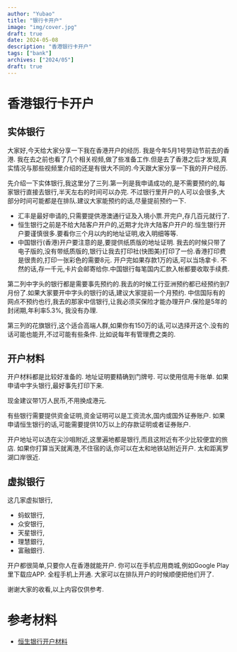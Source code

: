 ```yaml
---
author: "Yubao"
title: "银行卡开户"
image: "img/cover.jpg"
draft: true
date: 2024-05-08
description: "香港银行卡开户"
tags: ["bank"]
archives: ["2024/05"]
draft: true
---
```


# 香港银行卡开户

## 实体银行

大家好,今天给大家分享一下我在香港开户的经历. 我是今年5月1号劳动节前去的香港. 我在去之前也看了几个相关视频,做了些准备工作.但是去了香港之后才发现,真实情况与那些视频里介绍的还是有很大不同的.今天跟大家分享一下我的开户经历.


先介绍一下实体银行,我这里分了三列.第一列是我申请成功的,是不需要预约的,每家银行直接去银行,半天左右的时间可以办完. 不过银行里开户的人可以会很多,大部分时间可能都是在排队.建议大家能预约的话,尽量提前预约一下.

- 汇丰是最好申请的,只需要提供港澳通行证及入境小票.开完户,存几百元就行了.
- 恒生银行之前是不给大陆客户开户的,近期才允许大陆客户开户的.恒生银行开户要谨慎很多.要看你三个月以内的地址证明,收入明细等等.
- 中国银行(香港)开户要注意的是,要提供纸质版的地址证明. 我去的时候只带了电子版的,没有带纸质版的,银行让我去打印社(快图美)打印了一份.香港打印费是很贵的,打印一张彩色的需要8元. 开户完如果存款1万的话,可以当场拿卡. 不然的话,存一千元,卡片会邮寄给你.中国银行每笔国内汇款入帐都要收取手续费.

第二列中字头的银行都是需要事先预约的.我去的时候工行亚洲预约都已经预约到7月份了.如果大家要开中字头的银行的话,建议大家提前一个月预约.
中信国际有的网点不预约也行,我去的那家中信银行,让我必须买保险才能办理开户.保险是5年的封闭期,年利率5.3%, 我没有办理.


第三列的花旗银行,这个适合高端人群,如果你有150万的话,可以选择开这个.没有的话可能也能开,不过可能有些条件. 比如说每年有管理费之类的.

## 开户材料

开户材料都是比较好准备的. 地址证明要精确到门牌号. 可以使用信用卡账单. 如果申请中字头银行,最好事先打印下来.

现金建议带1万人民币,不用换成港元.

有些银行需要提供资金证明,资金证明可以是工资流水,国内或国外证券账户. 如果申请恒生银行的话,可能需要提供10万以上的存款证明或者证券账户. 

开户地址可以选在尖沙咀附近,这里遍地都是银行,而且这附近有不少比较便宜的旅店.
如果你打算当天就离港,不住宿的话,你可以在太和地铁站附近开户. 太和距离罗湖口岸很近.

## 虚拟银行

这几家虚拟银行,
- 蚂蚁银行,
- 众安银行,
- 天星银行,
- 理慧銀行,
- 富融銀行. 

开户都很简单,只要你人在香港就能开户. 你可以在手机应用商城,例如Google Play里下载应APP. 全程手机上开通. 大家可以在排队开户的时候顺便把他们开了.

谢谢大家的收看,以上内容仅供参考.

# 参考材料

- [恒生银行开户材料](chrome-extension://mhnlakgilnojmhinhkckjpncpbhabphi/pages/pdf/web/viewer.html?file=https%3A%2F%2Fwww.hangsengbank.com%2Fcontent%2Fdam%2Fhase%2Fzh_hk%2Fpersonal%2Fbanking-services%2Fpdf%2Faccount_opening_document_checklist.pdf)

